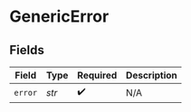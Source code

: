 # GenericError


## Fields

| Field              | Type               | Required           | Description        |
| ------------------ | ------------------ | ------------------ | ------------------ |
| `error`            | *str*              | :heavy_check_mark: | N/A                |